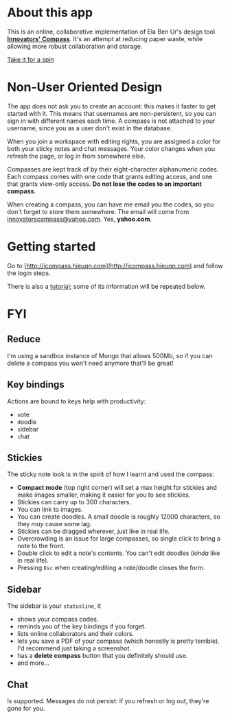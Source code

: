 # About this app
This is an online, collaborative implementation of Ela Ben Ur's design tool [**Innovators' Compass**](http://innovatorscompass.org). It's an attempt at reducing paper waste, while allowing more robust collaboration and storage.

[Take it for a spin](http://innovatorscompass.org)

# Non-User Oriented Design
The app does not ask you to create an account: this makes it faster to get started with it. This means that usernames are non-persistent, so you can sign in with different names each time. A compass is not attached to your username, since you as a user don't exist in the database. 

When you join a workspace with editing rights, you are assigned a color for both your sticky notes and chat messages. Your color changes when you refresh the page, or log in from somewhere else.

Compasses are kept track of by their eight-character alphanumeric codes. Each compass comes with one code that grants editing access, and one that grants view-only access. **Do not lose the codes to an important compass**.

When creating a compass, you can have me email you the codes, so you don't forget to store them somewhere. The email will come from innovatorscompass@yahoo.com. Yes, **yahoo.com**.

# Getting started

Go to [http://icompass.hieuqn.com](http://icompass.hieuqn.com) and follow the login steps.

There is also a [tutorial](http://icompass.hieuqn.com/tutorial); some of its information will be repeated below.

# FYI

## Reduce
I'm using a sandbox instance of Mongo that allows 500Mb, so if you can delete a compass you won't need anymore that'll be great!

## Key bindings
Actions are bound to keys help with productivity:

- `n`ote
- `d`oodle
- `s`idebar
- `c`hat

## Stickies
The sticky note look is in the spirit of how I learnt and used the compass:

- **Compact mode** (top right corner) will set a max height for stickies and make images smaller, making it easier for you to see stickies.
- Stickies can carry up to 300 characters.
- You can link to images.
- You can create doodles. A small doodle is roughly 12000 characters, so they *may* cause some lag.
- Stickies can be dragged wherever, just like in real life.
- Overcrowding is an issue for large compasses, so single click to bring a note to the front.
- Double click to edit a note's contents. You can't edit doodles (*kinda* like in real life).
- Pressing `Esc` when creating/editing a note/doodle closes the form.

## Sidebar
The sidebar is your `statusline`, it

- shows your compass codes.
- reminds you of the key bindings if you forget.
- lists online collaborators and their colors.
- lets you save a PDF of your compass (which honestly is pretty terrible). I'd recommend just taking a screenshot.
- has a **delete compass** button that you definitely should use.
- and more...

## Chat
Is supported. Messages do not persist: if you refresh or log out, they're gone for you.
